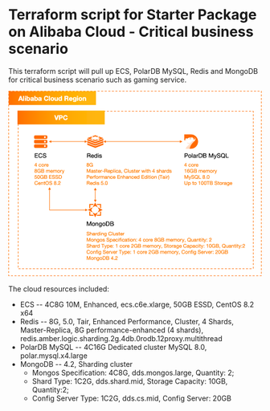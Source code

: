 # Terraform script for Starter Package on Alibaba Cloud - Critical business scenario
This terraform script will pull up ECS, PolarDB MySQL, Redis and MongoDB for critical business scenario such as gaming service.

![image.png](https://github.com/alibabacloud-howto/terraform-templates/raw/main/starter-package/critical-business/archi-critical-business.png)

The cloud resources included:
- ECS -- 4C8G 10M, Enhanced, ecs.c6e.xlarge, 50GB ESSD, CentOS 8.2 x64
- Redis -- 8G, 5.0, Tair, Enhanced Performance, Cluster, 4 Shards, Master-Replica, 8G performance-enhanced (4 shards), redis.amber.logic.sharding.2g.4db.0rodb.12proxy.multithread
- PolarDB MySQL -- 4C16G Dedicated cluster MySQL 8.0, polar.mysql.x4.large
- MongoDB -- 4.2, Sharding cluster
  - Mongos Specification: 4C8G, dds.mongos.large, Quantity: 2;
  - Shard Type: 1C2G, dds.shard.mid, Storage Capacity: 10GB, Quantity:2;
  - Config Server Type: 1C2G, dds.cs.mid, Config Server: 20GB